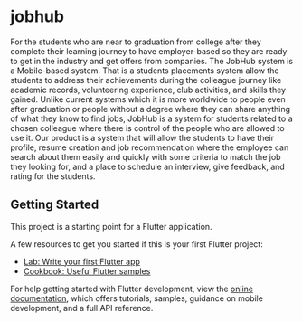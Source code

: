 # jobhub

For the students who are near to graduation from college after they complete their learning journey to have employer-based so they are ready to get in the industry and get offers from companies. The JobHub system is a Mobile-based system. That is a students placements system allow the students to address their achievements during the colleague journey like academic records, volunteering experience, club activities, and skills they gained. Unlike current systems which it is more worldwide to people even after graduation or people without a degree where they can share anything of what they know to find jobs, JobHub is a system for students related to a chosen colleague where there is control of the people who are allowed to use it. Our product is a system that will allow the students to have their profile, resume creation and job recommendation where the employee can search about them easily and quickly with some criteria to match the job they looking for, and a place to schedule an interview, give feedback, and rating for the students. 


## Getting Started

This project is a starting point for a Flutter application.

A few resources to get you started if this is your first Flutter project:

- [Lab: Write your first Flutter app](https://docs.flutter.dev/get-started/codelab)
- [Cookbook: Useful Flutter samples](https://docs.flutter.dev/cookbook)

For help getting started with Flutter development, view the
[online documentation](https://docs.flutter.dev/), which offers tutorials,
samples, guidance on mobile development, and a full API reference.
